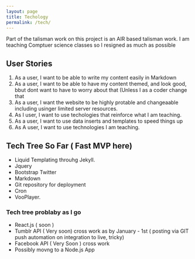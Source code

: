 ```yaml
---
layout: page
title: Techology
permalink: /tech/
---
```


Part of the talisman work on this project is an AIR based talisman work.  I am teaching Comptuer science classes so I resigned as much as possible 

## User Stories
1. As a user, I want to be able to write my content easily in Markdown
2. As a user, I want to be able to have my content themed, and look good, bbut dont want to have to worry about that (Unless I as a coder change that
3. As a user, I want the website to be highly protable and changeaable including usinger limited server resources.
4. As I user, I want to use techologies that reinforce what I am teaching.
5.  As a user, I want to use data inserts and templates to speed things up
6.  As A user, I want to use technologies I am teaching.

## Tech Tree So Far ( Fast MVP here)
- Liquid Templating throuhg Jekyll.
- Jquery
- Bootstrap Twitter
- Markdown
- Git repository for deployment
- Cron
- VooPlayer.

### Tech tree problaby as I go
- React.js  ( soon )
- Tumblr API ( Very soon) cross work as by January - 1st ( posting via GIT push automation on integration to live, tricky)
- Facebook API ( Very Soon ) cross work
- Possibly movng to a Node.js App
